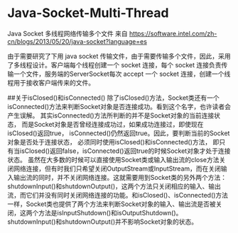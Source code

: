 # Java-Socket-Multi-Thread
Java Socket 多线程网络传输多个文件 来自 https://software.intel.com/zh-cn/blogs/2013/05/20/java-socket?language=es </br>

由于需要研究了下用 java socket 传输文件，由于需要传输多个文件，因此，采用了多线程设计。客户端每个线程创建一个 socket 连接，每个 socket 连接负责传输一个文件，服务端的ServerSocket每次 accept 一个 socket 连接，创建一个线程用于接收客户端传来的文件。</br>

##关于isClosed()和isConnected()
除了isClosed()方法，Socket类还有一个isConnected()方法来判断Socket对象是否连接成功。看到这个名字，也许读者会产生误解。  其实isConnected()方法所判断的并不是Socket对象的当前连接状态，  而是Socket对象是否曾经连接成功过，如果成功连接过，即使现在isClosed()返回true， isConnected()仍然返回true。因此，要判断当前的Socket对象是否处于连接状态， 必须同时使用isClosed()和isConnected()方法， 即只有当isClosed()返回false，isConnected()返回true的时候Socket对象才处于连接状态。 虽然在大多数的时候可以直接使用Socket类或输入输出流的close方法关闭网络连接，但有时我们只希望关闭OutputStream或InputStream，而在关闭输入输出流的同时，并不关闭网络连接。这就需要用到Socket类的另外两个方法：shutdownInput()和shutdownOutput()，这两个方法只关闭相应的输入、输出流，而它们并没有同时关闭网络连接的功能。和isClosed()、isConnected()方法一样，Socket类也提供了两个方法来判断Socket对象的输入、输出流是否被关闭，这两个方法是isInputShutdown()和isOutputShutdown()。 shutdownInput()和shutdownOutput()并不影响Socket对象的状态。
